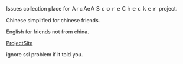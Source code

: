 Issues collection place for ＡrｃAeＡＳｃｏｒｅＣｈｅｃｋｅｒ project.

Chinese simplified for chinese friends.

English for friends not from china.

[ProjectSite](https://git.cnyg.in/chinayuange/ArcaeaScoreChecker)

ignore ssl problem if it told you.
